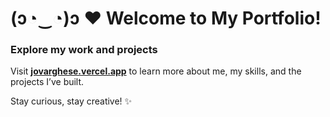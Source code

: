 # (ɔ◔‿◔)ɔ ♥ Welcome to My Portfolio!

### Explore my work and projects
Visit **[jovarghese.vercel.app](https://jovarghese.vercel.app/)** to learn more about me, my skills, and the projects I’ve built.  

Stay curious, stay creative! ✨
